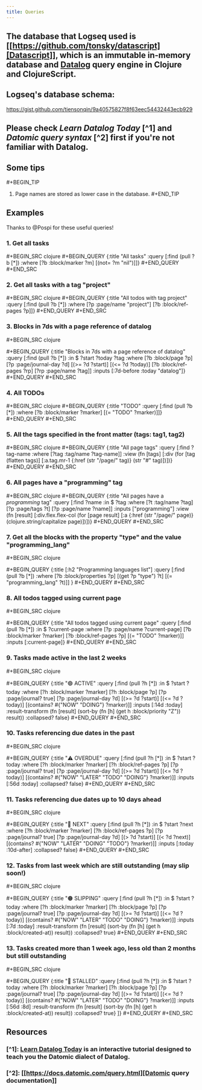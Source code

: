 ```yaml
---
title: Queries
---
```


## The database that Logseq used is [[https://github.com/tonsky/datascript][Datascript]], which is an immutable in-memory database and [Datalog](https://en.wikipedia.org/wiki/Datalog) query engine in Clojure and ClojureScript.
## Logseq's database schema:
https://gist.github.com/tiensonqin/9a40575827f8f63eec54432443ecb929
## Please check _Learn Datalog Today_ [^1] and _Datomic query syntax_ [^2] first if you're not familiar with Datalog.
## **Some tips**
#+BEGIN_TIP
1. Page names are stored as lower case in the database. 
#+END_TIP
## **Examples**
Thanks to @Pospi for these useful queries!
### 1. Get all tasks

#+BEGIN_SRC clojure
#+BEGIN_QUERY
{:title "All tasks"
 :query [:find (pull ?b [*])
         :where
         [?b :block/marker ?m]
         [(not= ?m "nil")]]}
#+END_QUERY
#+END_SRC
### 2. Get all tasks with a tag "project"
#+BEGIN_SRC clojure
#+BEGIN_QUERY
{:title "All todos with tag project"
 :query [:find (pull ?b [*])
         :where
         [?p :page/name "project"]
         [?b :block/ref-pages ?p]]}
#+END_QUERY
#+END_SRC
### 3. Blocks in 7ds with a page reference of datalog
#+BEGIN_SRC clojure

#+BEGIN_QUERY
{:title "Blocks in 7ds with a page reference of datalog"
 :query [:find (pull ?b [*])
         :in $ ?start ?today ?tag
         :where
         [?b :block/page ?p]
         [?p :page/journal-day ?d]
         [(>= ?d ?start)]
         [(<= ?d ?today)]
         [?b :block/ref-pages ?rp]
         [?rp :page/name ?tag]]
 :inputs [:7d-before :today "datalog"]}
#+END_QUERY
#+END_SRC
### 4. All TODOs
#+BEGIN_SRC clojure
#+BEGIN_QUERY
{:title "TODO"
 :query [:find (pull ?b [*])
         :where
         [?b :block/marker ?marker]
         [(= "TODO" ?marker)]]}
#+END_QUERY
#+END_SRC
### 5. All the tags specified in the front matter (tags: tag1, tag2)
#+BEGIN_SRC clojure
#+BEGIN_QUERY
{:title "All page tags"
:query [:find ?tag-name
        :where
        [?tag :tag/name ?tag-name]]
:view (fn [tags]
        [:div
         (for [tag (flatten tags)]
           [:a.tag.mr-1 {:href (str "/page/" tag)}
            (str "#" tag)])])}
#+END_QUERY
#+END_SRC
### 6. All pages have a "programming" tag
#+BEGIN_SRC clojure
#+BEGIN_QUERY
{:title "All pages have a *programming* tag"
 :query [:find ?name
         :in $ ?tag
         :where
         [?t :tag/name ?tag]
         [?p :page/tags ?t]
         [?p :page/name ?name]]
 :inputs ["programming"]
 :view (fn [result]
         [:div.flex.flex-col
          (for [page result]
            [:a {:href (str "/page/" page)} (clojure.string/capitalize page)])])}
#+END_QUERY
#+END_SRC
### 7. Get all the blocks with the property "type" and the value "programming_lang"
#+BEGIN_SRC clojure

#+BEGIN_QUERY
{:title [:h2 "Programming languages list"]
 :query [:find (pull ?b [*])
         :where
         [?b :block/properties ?p]
         [(get ?p "type") ?t]
         [(= "programming_lang" ?t)]]
 }
#+END_QUERY
#+END_SRC
### 8. All todos tagged using current page
#+BEGIN_SRC clojure

#+BEGIN_QUERY
{:title "All todos tagged using current page"
 :query [:find (pull ?b [*])
         :in $ ?current-page
         :where
         [?p :page/name ?current-page]
         [?b :block/marker ?marker]
         [?b :block/ref-pages ?p]
         [(= "TODO" ?marker)]]
 :inputs [:current-page]}
#+END_QUERY
#+END_SRC
### 9. Tasks made active in the last 2 weeks
#+BEGIN_SRC clojure

#+BEGIN_QUERY
{:title "🟢 ACTIVE"
    :query [:find (pull ?h [*])
            :in $ ?start ?today
            :where
            [?h :block/marker ?marker]
            [?h :block/page ?p]
            [?p :page/journal? true]
            [?p :page/journal-day ?d]
            [(>= ?d ?start)]
            [(<= ?d ?today)]
            [(contains? #{"NOW" "DOING"} ?marker)]]
    :inputs [:14d :today]
    :result-transform (fn [result]
                        (sort-by (fn [h]
                                   (get h :block/priority "Z")) result))
    :collapsed? false}
#+END_QUERY
#+END_SRC
### 10. Tasks referencing due dates in the past
#+BEGIN_SRC clojure

#+BEGIN_QUERY
   {:title "⚠️ OVERDUE"
    :query [:find (pull ?h [*])
            :in $ ?start ?today
            :where
            [?h :block/marker ?marker]
            [?h :block/ref-pages ?p]
            [?p :page/journal? true]
            [?p :page/journal-day ?d]
            [(>= ?d ?start)]
            [(<= ?d ?today)]
            [(contains? #{"NOW" "LATER" "TODO" "DOING"} ?marker)]]
    :inputs [:56d :today]
    :collapsed? false}
#+END_QUERY
#+END_SRC
### 11. Tasks referencing due dates up to 10 days ahead
#+BEGIN_SRC clojure

#+BEGIN_QUERY
      {:title "📅 NEXT"
    :query [:find (pull ?h [*])
            :in $ ?start ?next
            :where
            [?h :block/marker ?marker]
            [?h :block/ref-pages ?p]
            [?p :page/journal? true]
            [?p :page/journal-day ?d]
            [(> ?d ?start)]
            [(< ?d ?next)]
            [(contains? #{"NOW" "LATER" "DOING" "TODO"} ?marker)]]
    :inputs [:today :10d-after]
    :collapsed? false}
#+END_QUERY
#+END_SRC
### 12. Tasks from last week which are still outstanding (may slip soon!)
#+BEGIN_SRC clojure

#+BEGIN_QUERY
     {:title "🟠 SLIPPING"
    :query [:find (pull ?h [*])
            :in $ ?start ?today
            :where
            [?h :block/marker ?marker]
            [?h :block/page ?p]
            [?p :page/journal? true]
            [?p :page/journal-day ?d]
            [(>= ?d ?start)]
            [(<= ?d ?today)]
            [(contains? #{"NOW" "LATER" "TODO" "DOING"} ?marker)]]
    :inputs [:7d :today]
    :result-transform (fn [result]
                        (sort-by (fn [h]
                                   (get h :block/created-at)) result))
    :collapsed? true}
#+END_QUERY
#+END_SRC
### 13. Tasks created more than 1 week ago, less old than 2 months but still outstanding
#+BEGIN_SRC clojure

#+BEGIN_QUERY
{:title "🔴 STALLED"
    :query [:find (pull ?h [*])
            :in $ ?start ?today
            :where
            [?h :block/marker ?marker]
            [?h :block/page ?p]
            [?p :page/journal? true]
            [?p :page/journal-day ?d]
            [(>= ?d ?start)]
            [(<= ?d ?today)]
            [(contains? #{"NOW" "LATER" "TODO" "DOING"} ?marker)]]
    :inputs [:56d :8d]
    :result-transform (fn [result]
                        (sort-by (fn [h]
                                   (get h :block/created-at)) result))
    :collapsed? true}
 ]}
#+END_QUERY
#+END_SRC
## **Resources**
### [^1]: [Learn Datalog Today](http://www.learndatalogtoday.org/)  is an interactive tutorial designed to teach you the Datomic dialect of Datalog.
### [^2]: [[https://docs.datomic.com/query.html][Datomic query documentation]]

